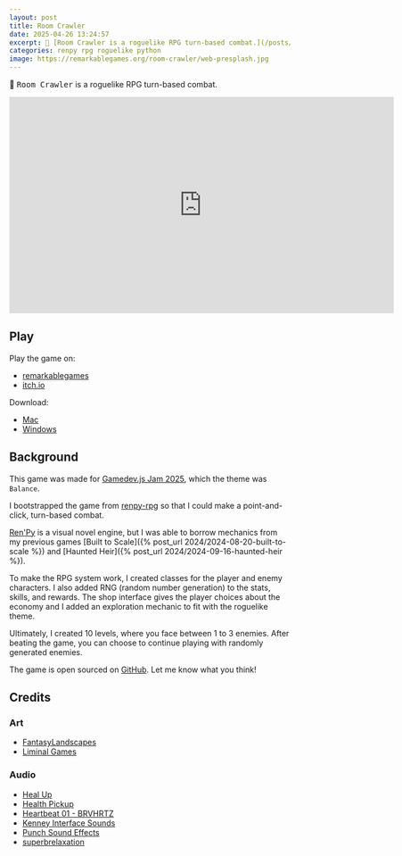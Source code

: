 ```yaml
---
layout: post
title: Room Crawler
date: 2025-04-26 13:24:57
excerpt: 🚪 [Room Crawler is a roguelike RPG turn-based combat.](/posts/room-crawler)
categories: renpy rpg roguelike python
image: https://remarkablegames.org/room-crawler/web-presplash.jpg
---
```


🚪 <kbd>Room Crawler</kbd> is a roguelike RPG turn-based combat.

<iframe src="https://remarkablegames.org/room-crawler/" frameBorder="0" width="690" height="388" style="display: block; margin: 0 auto;"></iframe>

## Play

Play the game on:

- [remarkablegames](https://remarkablegames.org/room-crawler)
- [itch.io](https://remarkablegames.itch.io/room-crawler)

Download:

- [Mac](https://github.com/remarkablegames/room-crawler/releases/latest/download/mac.zip)
- [Windows](https://github.com/remarkablegames/room-crawler/releases/latest/download/pc.zip)

## Background

This game was made for [Gamedev.js Jam 2025](https://itch.io/jam/gamedevjs-2025), which the theme was `Balance`.

I bootstrapped the game from [renpy-rpg](https://github.com/remarkablegames/renpy-rpg) so that I could make a point-and-click, turn-based combat.

[Ren'Py](https://www.renpy.org/) is a visual novel engine, but I was able to borrow mechanics from my previous games [Built to Scale]({% post_url 2024/2024-08-20-built-to-scale %}) and [Haunted Heir]({% post_url 2024/2024-09-16-haunted-heir %}).

To make the RPG system work, I created classes for the player and enemy characters. I also added RNG (random number generation) to the stats, skills, and rewards. The shop interface gives the player choices about the economy and I added an exploration mechanic to fit with the roguelike theme.

Ultimately, I created 10 levels, where you face between 1 to 3 enemies. After beating the game, you can choose to continue playing with randomly generated enemies.

The game is open sourced on [GitHub](https://github.com/remarkablegames/room-crawler). Let me know what you think!

## Credits

### Art

- [FantasyLandscapes](https://itch.io/c/3093764/pixel-art)
- [Liminal Games](https://liminal-space-dev.itch.io/free-horror-school-vn-backgrounds)

### Audio

- [Heal Up](https://pixabay.com/sound-effects/heal-up-39285/)
- [Health Pickup](https://pixabay.com/sound-effects/health-pickup-6860/)
- [Heartbeat 01 - BRVHRTZ](https://pixabay.com/sound-effects/heartbeat-01-brvhrtz-225058/)
- [Kenney Interface Sounds](https://kenney.nl/assets/interface-sounds)
- [Punch Sound Effects](https://pixabay.com/sound-effects/punch-sound-effects-28649/)
- [superbrelaxation](https://pixabay.com/sound-effects/superbrelaxation-19606/)
